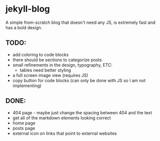 # jekyll-blog
A simple from-scratch blog that doesn't need any JS, is extremely fast and has a bold design.
## TODO:
 - add coloring to code blocks
 - there should be sections to categorize posts
 - small refinements in the design, typography, ETC:
    - tables need better styling
 - a full screen image view (requires JS)
 - copy button for code blocks (can only be done with JS so I am not implementing)
## DONE:
 - 404 page - maybe just change the spacing between 404 and the text
 - get all of the markdown elements looking correct
 - home page
 - posts page
 - external icon on links that point to external websites
